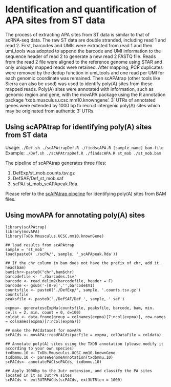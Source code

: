# Identification and quantification of APA sites from ST data

The process of extracting APA sites from ST data is similar to that of scRNA-seq data. The raw ST data are double stranded, including read 1 and read 2. First, barcodes and UMIs were extracted from read 1 and then umi_tools was adopted to append the barcode and UMI information to the sequence header of read 2 to generate a new read 2 FASTQ file. Reads from the read 2 file were aligned to the reference genome using STAR and only uniquely mapped reads were retained. After mapping, PCR duplicates were removed by the dedup function in umi_tools and one read per UMI for each genomic coordinate was remained. Then scAPAtrap (other tools like Sierra can also be used) was used to identify poly(A) sites from these mapped reads. Poly(A) sites were annotated with information, such as genomic region and gene, with the movAPA package using the R annotation package ‘txdb.musculus.ucsc.mm10.knowngene’. 3′ UTRs of annotated genes were extended by 1000 bp to recruit intergenic poly(A) sites which may be originated from authentic 3′ UTRs.

## Using scAPAtrap for identifying poly(A) sites from ST data

Usage: `./Def.sh ./scAPAtrapDef.R ./findscAPA.R [sample_name] bam-file`
Example: `./Def.sh ./scAPAtrapDef.R ./findscAPA.R st_mob ./st_mob.bam`

The pipeline of scAPAtrap generates three files:   
1. DefExp/st_mob.counts.tsv.gz   
2. DefSAF/Def_st_mob.saf    
3. scPA/ st_mob_scAPApeak.Rda.   

Please refer to the [scAPAtrap pipeline](http://www.bmibig.cn/mnt/scAPAtrap/Tutorial/scAPAtrap_compare.html) for identifying poly(A) sites from BAM files. 

## Using movAPA for annotating poly(A) sites

```
library(scAPAtrap)
library(movAPA)
library(TxDb.Mmusculus.UCSC.mm10.knownGene)

## load results from scAPAtrap
sample = 'st_mob'
load(paste0('./scPA/', sample, '_scAPApeak.Rda'))

## If the chr column in bam does not have the prefix of chr, add it.
head(bam)
bam$chr<-paste0("chr",bam$chr)
barcodefile <- './barcodes.tsv'
barcode <- read.delim2(barcodefile, header = F)
barcode <- gsub('-[0-9]','',barcode$V1)
countsfile <- paste0('./DefExp/', sample, '.counts.tsv.gz')
countsfile
peaksfile <- paste0('./DefSAF/Def_', sample, '.saf')

expma<- generatescExpMa(countsfile, peaksfile, barcode, bam, min. cells = 2, min. count = 0, d=100)
coldat <- data.frame(group = colnames(expma)[7:ncol(expma)], row.names = colnames(expma)[7:ncol(expma)])

## make the PACdataset for movAPA
scPACds <- movAPA::readPACds(pacFile = expma, colDataFile = coldata)

## Annotate poly(A) sites using the TXDB annotation (please modify it according to your own species)
txdbmmu.10 <- TxDb.Mmusculus.UCSC.mm10.knownGene
txdbmmu.10 <- parseGenomeAnnotation(txdbmmu.10)
scPACds<- annotatePAC(scPACds, txdbmmu.10)

## Apply 1000bp to the 3utr extension, and classify the PA sites located in it as 3utrPA sites
scPACds <- ext3UTRPACds(scPACds, ext3UTRlen = 1000)
```
